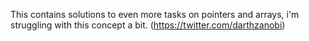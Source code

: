 This contains solutions to even more tasks on pointers and arrays, i'm struggling with this concept a bit. (https://twitter.com/darthzanobi)
